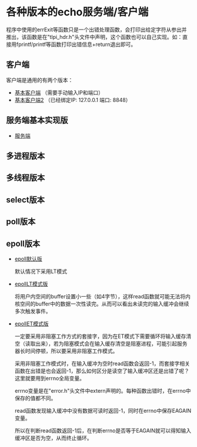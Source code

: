 # 各种版本的echo服务端/客户端

程序中使用的errExit等函数只是一个出错处理函数，会打印出给定字符从参出并推出，该函数是在"tlpi_hdr.h"头文件中声明，这个函数也可以自己实现。如：直接用fprintf/printf等函数打印出错信息+return退出即可。

## 客户端

客户端是通用的有两个版本：

- [基本客户端](https://github.com/PantaSun/TCP-IP-Practice/blob/master/EchoServer/client/echo_client.c) 	（需要手动输入IP和端口）
-  [基本客户端2](https://github.com/PantaSun/TCP-IP-Practice/blob/master/EchoServer/client/echo_testclient.c)   （已经绑定IP: 127.0.0.1 端口: 8848）
## 服务端基本实现版

- [服务端](https://github.com/PantaSun/TCP-IP-Practice/blob/master/EchoServer/testSimple/echo_server.c)

## 多进程版本

## 多线程版本

## select版本

## poll版本

## epoll版本

- [epoll默认版](https://github.com/PantaSun/TCP-IP-Practice/blob/master/EchoServer/testEpoll/echo_epollserv.c) 

  默认情况下采用LT模式

- [epollLT模式版](https://github.com/PantaSun/TCP-IP-Practice/blob/master/EchoServer/testEpoll/echo_EPLTserv.c) 

  将用户内空间的buffer设置小一些（如4字节），这样read函数就可能无法将内核空间的buffer中的数据一次性读完。从而可以看出未读完的输入缓冲会继续多次触发事件。

-  [epollET模式版](https://github.com/PantaSun/TCP-IP-Practice/blob/master/EchoServer/testEpoll/echo_EPETserv.c)

   一定要采用非阻塞工作方式的套接字，因为在ET模式下需要循环将输入缓存清空（读取出来），若为阻塞模式会在输入缓存清空是阻塞进程，可能引起服务器长时间停顿，所以要采用非阻塞工作模式。
   
   采用非阻塞工作模式时，在输入缓冲为空时read函数会返回-1，而套接字相关函数在出错是也会返回-1，那么如何区分是读空了输入缓冲区还是出错了呢？这里就要用到errno全局变量。
   
   errno变量是在"error.h"头文件中extern声明的。每种函数出错时，在errno中保存的值都不同。
   
   read函数发现输入缓冲中没有数据可读时返回-1，同时在errno中保存EAGAIN变量。
   
   所以在判断read函数返回-1后，在判断errno是否等于EAGAIN就可以得知输入缓冲区是否为空，从而终止循环。